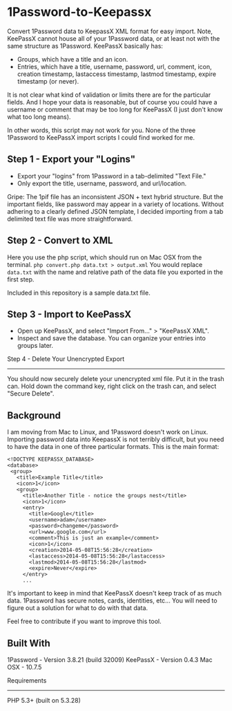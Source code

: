 1Password-to-Keepassx
=====================

Convert 1Password data to KeepassX XML format for easy import.  Note, KeePassX cannot house all of your 1Password data, or at least not with the same structure as 1Password.  KeePassX basically has:

* Groups, which have a title and an icon.
* Entries, which have a title, username, password, url, comment, icon, creation timestamp, lastaccess timestamp, lastmod timestamp, expire timestamp (or never).

It is not clear what kind of validation or limits there are for the particular fields.  And I hope your data is reasonable, but of course you could have a username or comment that may be too long for KeePassX (I just don't know what too long means).

In other words, this script may not work for you.  None of the three 1Password to KeePassX import scripts I could find worked for me.

Step 1 - Export your "Logins"
---------

* Export your "logins" from 1Password in a tab-delimited "Text File."
* Only export the title, username, password, and url/location.

Gripe: The 1pif file has an inconsistent JSON + text hybrid structure.  But the important fields, like password may appear in a variety of locations.  Without adhering to a clearly defined JSON template, I decided importing from a tab delimited text file was more straightforward.

Step 2 - Convert to XML
---------

Here you use the php script, which should run on Mac OSX from the terminal.
```php convert.php data.txt > output.xml```
You would replace `data.txt` with the name and relative path of the data file you exported in the first step.

Included in this repository is a sample data.txt file.


Step 3 - Import to KeePassX
--------

* Open up KeePassX, and select "Import From..." > "KeePassX XML".
* Inspect and save the database. You can organize your entries into groups later.


Step 4 - Delete Your Unencrypted Export
________

You should now securely delete your unencrypted xml file.  Put it in the trash can.  Hold down the command key, right click on the trash can, and select "Secure Delete".

Background
----------

I am moving from Mac to Linux, and 1Password doesn't work on Linux.  Importing password data into KeepassX is not terribly difficult, but you need to have the data in one of three particular formats.  This is the main format:

```
<!DOCTYPE KEEPASSX_DATABASE>
<database>
 <group>
   <title>Example Title</title>
   <icon>1</icon>
   <group>
     <title>Another Title - notice the groups nest</title>
     <icon>1</icon>
     <entry>
       <title>Google</title>
       <username>adam</username>
       <password>changeme</password>
       <url>www.google.com</url>
       <comment>This is just an example</comment>
       <icon>1</icon>
       <creation>2014-05-08T15:56:28</creation>
       <lastaccess>2014-05-08T15:56:28</lastaccess>
       <lastmod>2014-05-08T15:56:28</lastmod>
       <expire>Never</expire>
     </entry>
     ...
```
It's important to keep in mind that KeePassX doesn't keep track of as much data.  1Password has secure notes, cards, identities, etc...  You will need to figure out a solution for what to do with that data.

Feel free to contribute if you want to improve this tool.

Built With
----------

1Password - Version 3.8.21 (build 32009)
KeePassX - Version 0.4.3
Mac OSX - 10.7.5

Requirements
____________

PHP 5.3+ (built on 5.3.28)